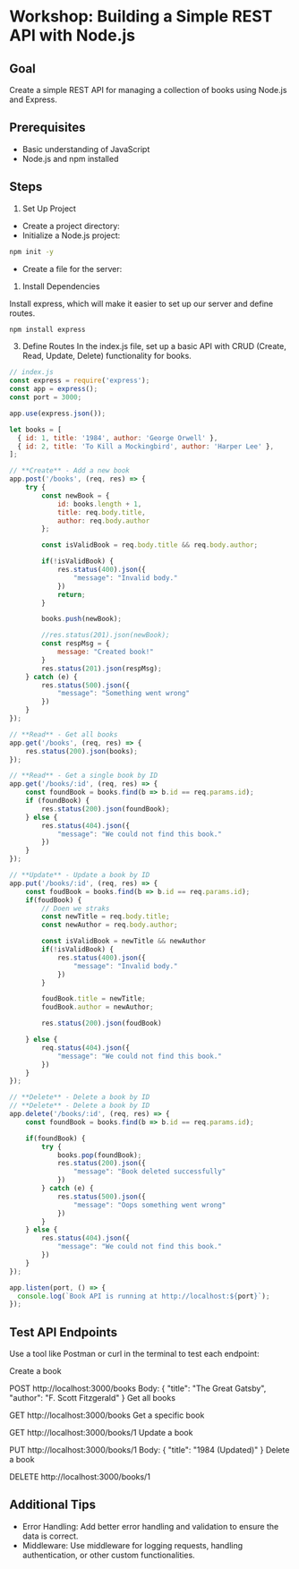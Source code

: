 # Workshop: Building a Simple REST API with Node.js
## Goal
Create a simple REST API for managing a collection of books using Node.js and Express.

## Prerequisites
* Basic understanding of JavaScript
* Node.js and npm installed
  
## Steps
1. Set Up Project
-  Create a project directory:
- Initialize a Node.js project:
```bash
npm init -y
```

- Create a file for the server:

1. Install Dependencies
   
Install express, which will make it easier to set up our server and define routes.

```bash
npm install express
```

3. Define Routes
In the index.js file, set up a basic API with CRUD (Create, Read, Update, Delete) functionality for books.

```javascript
// index.js
const express = require('express');
const app = express();
const port = 3000;

app.use(express.json());

let books = [
  { id: 1, title: '1984', author: 'George Orwell' },
  { id: 2, title: 'To Kill a Mockingbird', author: 'Harper Lee' },
];

// **Create** - Add a new book
app.post('/books', (req, res) => {
    try {
        const newBook = {
            id: books.length + 1,
            title: req.body.title,
            author: req.body.author
        };

        const isValidBook = req.body.title && req.body.author;

        if(!isValidBook) {
            res.status(400).json({
                "message": "Invalid body."
            })
            return;
        }

        books.push(newBook);

        //res.status(201).json(newBook);
        const respMsg = {
            message: "Created book!"
        }
        res.status(201).json(respMsg);
    } catch (e) {
        res.status(500).json({
            "message": "Something went wrong"
        })
    }
});

// **Read** - Get all books
app.get('/books', (req, res) => {
    res.status(200).json(books);
});

// **Read** - Get a single book by ID
app.get('/books/:id', (req, res) => {
    const foundBook = books.find(b => b.id == req.params.id);
    if (foundBook) {
        res.status(200).json(foundBook);
    } else {
        res.status(404).json({
            "message": "We could not find this book."
        })
    }
});

// **Update** - Update a book by ID
app.put('/books/:id', (req, res) => {
    const foudBook = books.find(b => b.id == req.params.id);
    if(foudBook) {
        // Doen we straks
        const newTitle = req.body.title;
        const newAuthor = req.body.author;

        const isValidBook = newTitle && newAuthor
        if(!isValidBook) {
            res.status(400).json({
                "message": "Invalid body."
            })
        }

        foudBook.title = newTitle;
        foudBook.author = newAuthor;

        res.status(200).json(foudBook)

    } else {
        req.status(404).json({
            "message": "We could not find this book."
        })
    }
});

// **Delete** - Delete a book by ID
// **Delete** - Delete a book by ID
app.delete('/books/:id', (req, res) => {
    const foundBook = books.find(b => b.id == req.params.id);

    if(foundBook) {
        try {
            books.pop(foundBook);
            res.status(200).json({
                "message": "Book deleted successfully"
            })
        } catch (e) {
            res.status(500).json({
                "message": "Oops something went wrong"
            })
        }
    } else {
        res.status(404).json({
            "message": "We could not find this book."
        })
    }
});

app.listen(port, () => {
  console.log(`Book API is running at http://localhost:${port}`);
});
```

## Test API Endpoints
Use a tool like Postman or curl in the terminal to test each endpoint:

Create a book

POST http://localhost:3000/books
Body: { "title": "The Great Gatsby", "author": "F. Scott Fitzgerald" }
Get all books

GET http://localhost:3000/books
Get a specific book

GET http://localhost:3000/books/1
Update a book

PUT http://localhost:3000/books/1
Body: { "title": "1984 (Updated)" }
Delete a book

DELETE http://localhost:3000/books/1

## Additional Tips
* Error Handling: Add better error handling and validation to ensure the data is correct.
* Middleware: Use middleware for logging requests, handling authentication, or other custom functionalities.
